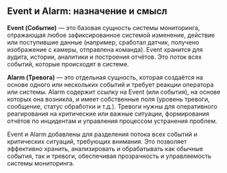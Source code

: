 ## Event и Alarm: назначение и смысл

**Event (Событие)** — это базовая сущность системы мониторинга, отражающая любое зафиксированное системой изменение, действие или поступившие данные (например, сработал датчик, получено изображение с камеры, отправлена команда). Event хранится для аудита, истории, аналитики и построения отчётов. Это поток всех событий, которые происходят в системе.

**Alarm (Тревога)** — это отдельная сущность, которая создаётся на основе одного или нескольких событий и требует реакции оператора или системы. Alarm содержит ссылку на Event (или события), на основе которых она возникла, и имеет собственные поля (уровень тревоги, сообщение, статус обработки и т.д.). Тревоги нужны для оперативного реагирования на критические или важные ситуации, формирования отчётов по инцидентам и управления процессом устранения проблем.

Event и Alarm добавлены для разделения потока всех событий и критических ситуаций, требующих внимания. Это позволяет эффективно хранить, анализировать и обрабатывать как обычные события, так и тревоги, обеспечивая прозрачность и управляемость системы мониторинга. 